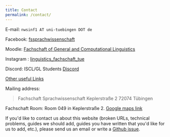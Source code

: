 ```yaml
---
title: Contact
permalink: /contact/
---
```


E-mail: `nwsinf1 AT uni-tuebingen DOT de`

Facebook: [fssprachwissenschaft](https://www.facebook.com/fssprachwissenschaft)

Moodle: [Fachschaft of General and Computational Linguistics](https://moodle.zdv.uni-tuebingen.de/course/view.php?id=1181)

Instagram : [linguistics_fachschaft_tue](https://www.instagram.com/linguistics_fachschaft_tue/)

Discord: ISCL/GL Students [Discord](https://discord.gg/FcaEeaE6WN)

[Other useful Links](https://linktr.ee/linguistics_sfs_tue)

Mailing address:
> Fachschaft Sprachwissenschaft
> Keplerstraße 2
> 72074 Tübingen


Fachschaft Room: Room 049 in Keplerstraße 2. [Google maps link](https://www.google.com/maps/place/Keplerstra%C3%9Fe+2,+72074+T%C3%BCbingen/@48.5262726,9.0636448,17.99z/data=!4m5!3m4!1s0x4799e5326ef479eb:0x1eacda7ea3b31d89!8m2!3d48.526381!4d9.0638569)



If you'd like to contact us about this website (broken URLs, technical problems, guides we should add, guides you have written that you'd like for us to add, etc.), please send us an email or write a [Github issue](https://github.com/fs-linguistics/fs-linguistics.github.io/issues).
